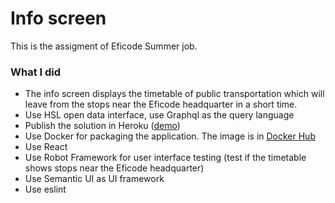 # Info screen 
This is the assigment of Eficode Summer job. 

### What I did
- The info screen displays the timetable of public transportation which will leave from the stops near the Eficode headquarter in a short time.
- Use HSL open data interface, use Graphql as the query language
- Publish the solution in Heroku ([demo](https://eficodepreassignment.herokuapp.com/))
- Use Docker for packaging the application. The image is in [Docker Hub](https://hub.docker.com/repository/docker/yumol/eficodepreassignment)
- Use React
- Use Robot Framework for user interface testing (test if the timetable shows stops near the Eficode headquarter)
- Use Semantic UI as UI framework
- Use eslint

